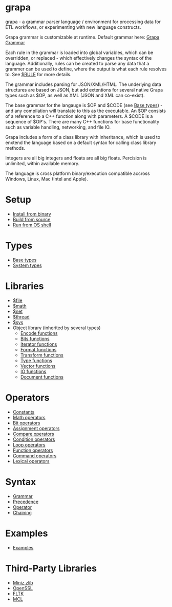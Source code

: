 
# grapa
grapa - a grammar parser language / environment for processing data for ETL workflows, or experimenting with new language constructs. 

Grapa grammar is customizable at runtime. Default grammar here: [Grapa Grammar](lib/grapa/$grapa.grc)

Each rule in the grammar is loaded into global variables, which can be overridden, or replaced - which effectively changes the syntax of the language. Additionally, rules can be created to parse any data that a grammer can be used to define, where the output is what each rule resolves to. See [$RULE](docs/type/RULE.md) for more details.

The grammar includes parsing for JSON/XML/HTML. The underlying data structures are based on JSON, but add extentions for several native Grapa types such as $OP, as well as XML (JSON and XML can co-exist). 

The base grammar for the langauge is $OP and $CODE (see [Base types](docs/BASETYPES.md)) - and any compilation will translate to this as the executable. An $OP consists of a reference to a C++ function along with parameters. A $CODE is a sequence of $OP's. There are many C++ functions for base functionality such as variable handling, networking, and file IO. 

Grapa includes a form of a class library with inheritance, which is used to enxtend the language based on a default syntax for calling class library methods.

Integers are all big integers and floats are all big floats. Percision is unlimited, within available memory. 

The language is cross platform binary/execution compatible accross Windows, Linux, Mac (Intel and Apple). 

# Setup
- [Install from binary](docs/BINARY.md)
- [Build from source](docs/BUILD.md)
- [Run from OS shell](docs/RUN.md)

# Types
- [Base types](docs/BASETYPES.md)
- [System types](docs/SYSTYPES.md)

# Libraries
- [$file](docs/sys/file.md)
- [$math](docs/sys/math.md)
- [$net](docs/sys/net.md)
- [$thread](docs/sys/thread.md)
- [$sys](docs/sys/sys.md)
- Object library (inherited by several types)
  - [Encode functions](docs/obj/encode.md)
  -  [Bits functions](docs/obj/bits.md)
  - [Iterator functions](docs/obj/iterate.md)
  - [Format functions](docs/obj/format.md)
  - [Transform functions](docs/obj/transform.md)
  - [Type functions](docs/obj/type.md)
  - [Vector functions](docs/obj/vector.md)
  - [IO functions](docs/obj/io.md)
  - [Document functions](docs/obj/document.md)

# Operators
- [Constants](docs/operators/constants.md)
- [Math operators](docs/operators/math.md)
- [Bit operators](docs/operators/bit.md)
- [Assignment operators](docs/operators/assignment.md)
- [Compare operators](docs/operators/compare.md)
- [Condition operators](docs/operators/condition.md)
- [Loop operators](docs/operators/loop.md)
- [Function operators](docs/operators/function.md)
- [Command operators](docs/operators/command.md)
- [Lexical operators](docs/operators/lexical.md)

# Syntax
- [Grammar](docs/syntax/grammar.md)
- [Precedence](docs/syntax/precedence.md)
- [Operator](docs/syntax/operator.md)
- [Chaining](docs/syntax/chaining.md)

# Examples
- [Examples](docs/EXAMPLES.md)

# Third-Party Libraries
* [Miniz zlib](https://github.com/richgel999/miniz/releases)
* [OpenSSL](https://www.openssl.org/)
* [FLTK](https://www.fltk.org/)
* [MCL](https://github.com/herumi/mcl)
